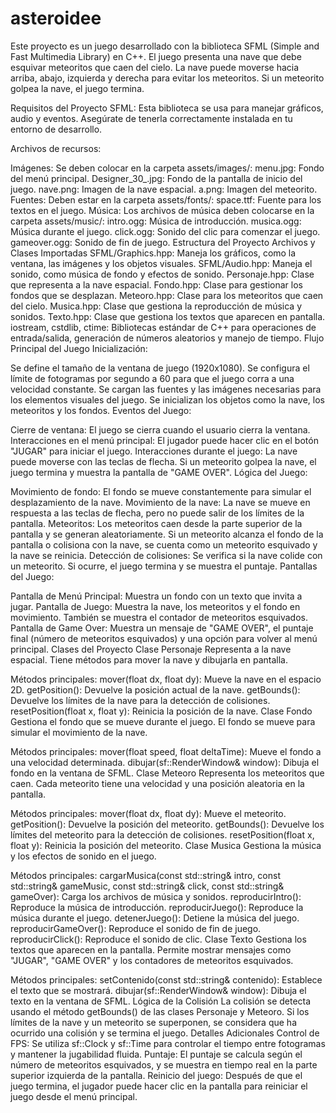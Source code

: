 # asteroidee

Este proyecto es un juego desarrollado con la biblioteca SFML (Simple and Fast Multimedia Library) en C++. El juego presenta una nave que debe esquivar meteoritos que caen del cielo. La nave puede moverse hacia arriba, abajo, izquierda y derecha para evitar los meteoritos. Si un meteorito golpea la nave, el juego termina.

Requisitos del Proyecto
SFML: Esta biblioteca se usa para manejar gráficos, audio y eventos. Asegúrate de tenerla correctamente instalada en tu entorno de desarrollo.

Archivos de recursos:

Imágenes: Se deben colocar en la carpeta assets/images/:
menu.jpg: Fondo del menú principal.
Designer_30_.jpg: Fondo de la pantalla de inicio del juego.
nave.png: Imagen de la nave espacial.
a.png: Imagen del meteorito.
Fuentes: Deben estar en la carpeta assets/fonts/:
space.ttf: Fuente para los textos en el juego.
Música: Los archivos de música deben colocarse en la carpeta assets/music/:
intro.ogg: Música de introducción.
musica.ogg: Música durante el juego.
click.ogg: Sonido del clic para comenzar el juego.
gameover.ogg: Sonido de fin de juego.
Estructura del Proyecto
Archivos y Clases Importadas
SFML/Graphics.hpp: Maneja los gráficos, como la ventana, las imágenes y los objetos visuales.
SFML/Audio.hpp: Maneja el sonido, como música de fondo y efectos de sonido.
Personaje.hpp: Clase que representa a la nave espacial.
Fondo.hpp: Clase para gestionar los fondos que se desplazan.
Meteoro.hpp: Clase para los meteoritos que caen del cielo.
Musica.hpp: Clase que gestiona la reproducción de música y sonidos.
Texto.hpp: Clase que gestiona los textos que aparecen en pantalla.
iostream, cstdlib, ctime: Bibliotecas estándar de C++ para operaciones de entrada/salida, generación de números aleatorios y manejo de tiempo.
Flujo Principal del Juego
Inicialización:

Se define el tamaño de la ventana de juego (1920x1080).
Se configura el límite de fotogramas por segundo a 60 para que el juego corra a una velocidad constante.
Se cargan las fuentes y las imágenes necesarias para los elementos visuales del juego.
Se inicializan los objetos como la nave, los meteoritos y los fondos.
Eventos del Juego:

Cierre de ventana: El juego se cierra cuando el usuario cierra la ventana.
Interacciones en el menú principal: El jugador puede hacer clic en el botón "JUGAR" para iniciar el juego.
Interacciones durante el juego: La nave puede moverse con las teclas de flecha. Si un meteorito golpea la nave, el juego termina y muestra la pantalla de "GAME OVER".
Lógica del Juego:

Movimiento de fondo: El fondo se mueve constantemente para simular el desplazamiento de la nave.
Movimiento de la nave: La nave se mueve en respuesta a las teclas de flecha, pero no puede salir de los límites de la pantalla.
Meteoritos: Los meteoritos caen desde la parte superior de la pantalla y se generan aleatoriamente. Si un meteorito alcanza el fondo de la pantalla o colisiona con la nave, se cuenta como un meteorito esquivado y la nave se reinicia.
Detección de colisiones: Se verifica si la nave colide con un meteorito. Si ocurre, el juego termina y se muestra el puntaje.
Pantallas del Juego:

Pantalla de Menú Principal: Muestra un fondo con un texto que invita a jugar.
Pantalla de Juego: Muestra la nave, los meteoritos y el fondo en movimiento. También se muestra el contador de meteoritos esquivados.
Pantalla de Game Over: Muestra un mensaje de "GAME OVER", el puntaje final (número de meteoritos esquivados) y una opción para volver al menú principal.
Clases del Proyecto
Clase Personaje
Representa a la nave espacial. Tiene métodos para mover la nave y dibujarla en pantalla.

Métodos principales:
mover(float dx, float dy): Mueve la nave en el espacio 2D.
getPosition(): Devuelve la posición actual de la nave.
getBounds(): Devuelve los límites de la nave para la detección de colisiones.
resetPosition(float x, float y): Reinicia la posición de la nave.
Clase Fondo
Gestiona el fondo que se mueve durante el juego. El fondo se mueve para simular el movimiento de la nave.

Métodos principales:
mover(float speed, float deltaTime): Mueve el fondo a una velocidad determinada.
dibujar(sf::RenderWindow& window): Dibuja el fondo en la ventana de SFML.
Clase Meteoro
Representa los meteoritos que caen. Cada meteorito tiene una velocidad y una posición aleatoria en la pantalla.

Métodos principales:
mover(float dx, float dy): Mueve el meteorito.
getPosition(): Devuelve la posición del meteorito.
getBounds(): Devuelve los límites del meteorito para la detección de colisiones.
resetPosition(float x, float y): Reinicia la posición del meteorito.
Clase Musica
Gestiona la música y los efectos de sonido en el juego.

Métodos principales:
cargarMusica(const std::string& intro, const std::string& gameMusic, const std::string& click, const std::string& gameOver): Carga los archivos de música y sonidos.
reproducirIntro(): Reproduce la música de introducción.
reproducirJuego(): Reproduce la música durante el juego.
detenerJuego(): Detiene la música del juego.
reproducirGameOver(): Reproduce el sonido de fin de juego.
reproducirClick(): Reproduce el sonido de clic.
Clase Texto
Gestiona los textos que aparecen en la pantalla. Permite mostrar mensajes como "JUGAR", "GAME OVER" y los contadores de meteoritos esquivados.

Métodos principales:
setContenido(const std::string& contenido): Establece el texto que se mostrará.
dibujar(sf::RenderWindow& window): Dibuja el texto en la ventana de SFML.
Lógica de la Colisión
La colisión se detecta usando el método getBounds() de las clases Personaje y Meteoro. Si los límites de la nave y un meteorito se superponen, se considera que ha ocurrido una colisión y se termina el juego.
Detalles Adicionales
Control de FPS: Se utiliza sf::Clock y sf::Time para controlar el tiempo entre fotogramas y mantener la jugabilidad fluida.
Puntaje: El puntaje se calcula según el número de meteoritos esquivados, y se muestra en tiempo real en la parte superior izquierda de la pantalla.
Reinicio del juego: Después de que el juego termina, el jugador puede hacer clic en la pantalla para reiniciar el juego desde el menú principal.